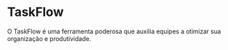 # TaskFlow
O TaskFlow é uma ferramenta poderosa que auxilia equipes a otimizar sua organização e produtividade.
